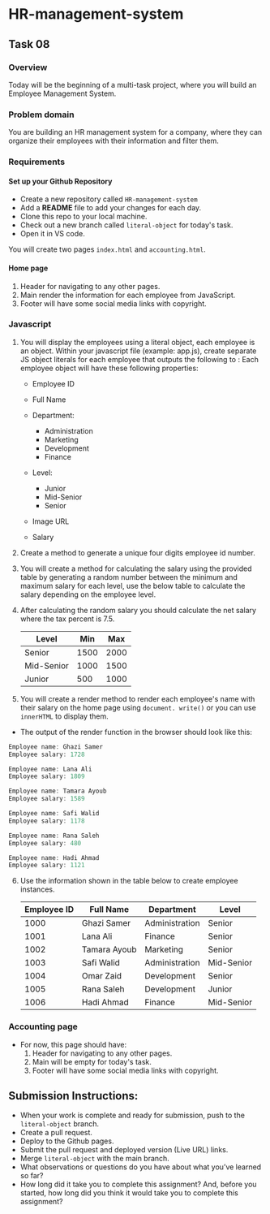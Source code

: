 # HR-management-system
## **Task 08**

### **Overview**

Today will be the beginning of a multi-task project, where you will build an Employee Management System.

### **Problem domain**

You are building an HR management system for a company, where they can organize their employees with their information and filter them.

### **Requirements**

#### Set up your Github Repository

- Create a new repository called `HR-management-system`
- Add a **README** file to add your changes for each day.
- Clone this repo to your local machine.
- Check out a new branch called `literal-object` for today's task.
- Open it in VS code.

You will create two pages `index.html` and `accounting.html`.

#### **Home page**

1. Header for navigating to any other pages.
2. Main render the information for each employee from JavaScript.
3. Footer will have some social media links with copyright.

### **Javascript**

1. You will display the employees using a literal object, each employee is an object.
Within your javascript file (example: app.js), create separate JS object literals for each employee that outputs the following to :
    Each employee object will have these following properties: 
    - Employee ID
    - Full Name
    - Department:
        - Administration
        - Marketing
        - Development
        - Finance

    - Level:
        - Junior
        - Mid-Senior
        - Senior

    - Image URL
    - Salary

2. Create a method to generate a unique four digits employee id number.


3. You will create a method for calculating the salary using the provided table by generating a random number between the minimum and maximum salary for each level, use the below table to calculate the salary depending on the employee level.

4. After calculating the random salary you should calculate the net salary where the tax percent is 7.5.

    | Level      | Min  | Max  |
    | ---------- | ---- | ---- |
    | Senior     | 1500 | 2000 |
    | Mid-Senior | 1000 | 1500 |
    | Junior     | 500  | 1000 |

5. You will create a render method to render each employee's name with their salary on the home page using `document. write()` or you can use `innerHTML` to display them.
- The output of the render function in the browser should look like this: 
```js
Employee name: Ghazi Samer
Employee salary: 1728

Employee name: Lana Ali
Employee salary: 1809

Employee name: Tamara Ayoub
Employee salary: 1589

Employee name: Safi Walid
Employee salary: 1178

Employee name: Rana Saleh
Employee salary: 480

Employee name: Hadi Ahmad
Employee salary: 1121
```

6. Use the information shown in the table below to create employee instances.

    | Employee ID | Full Name    | Department     | Level      |
    | ----------- | ------------ | -------------- | ---------- |
    | 1000        | Ghazi Samer  | Administration | Senior     |
    | 1001        | Lana Ali     | Finance        | Senior     |
    | 1002        | Tamara Ayoub | Marketing      | Senior     |
    | 1003        | Safi Walid   | Administration | Mid-Senior |
    | 1004        | Omar Zaid    | Development    | Senior     |
    | 1005        | Rana Saleh   | Development    | Junior     |
    | 1006        | Hadi Ahmad   | Finance        | Mid-Senior |

### **Accounting page**

- For now, this page should have:
  1. Header for navigating to any other pages.
  2. Main will be empty for today's task.
  3. Footer will have some social media links with copyright.


## Submission Instructions:
- When your work is complete and ready for submission, push to the `literal-object` branch.
- Create a pull request.
- Deploy to the Github pages.
- Submit the pull request and deployed version (Live URL) links.
- Merge `literal-object` with the main branch.
- What observations or questions do you have about what you’ve learned so far?
- How long did it take you to complete this assignment? And, before you started, how long did you think it would take you to complete this assignment?